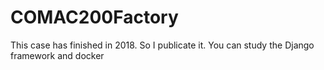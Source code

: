 # COMAC200Factory
This case has finished in 2018. 
So I publicate it. 
You can study the Django framework and docker

